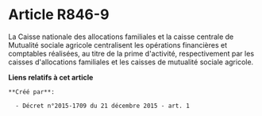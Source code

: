 # Article R846-9

La Caisse nationale des allocations familiales et la caisse centrale de Mutualité sociale agricole centralisent les
opérations financières et comptables réalisées, au titre de la prime d'activité, respectivement par les caisses d'allocations
familiales et les caisses de mutualité sociale agricole.

**Liens relatifs à cet article**

	**Créé par**:

	  - Décret n°2015-1709 du 21 décembre 2015 - art. 1
